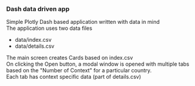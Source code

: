 ### Dash data driven app

Simple Plotly Dash based application written with data in mind<br>
The application uses two data files 
* data/index.csv
* data/details.csv

The main screen creates Cards based on index.csv<br>
On clicking the Open button, a modal window is opened with multiple tabs based on the "Number of Context" for a particular country.<br>
Each tab has context specific data (part of details.csv)
